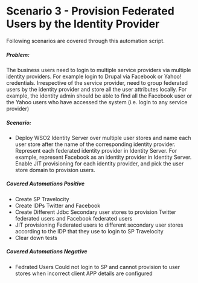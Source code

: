 # Scenario 3 - Provision Federated Users by the Identity Provider
Following scenarios are covered through this automation script.

##### Problem:
The business users need to login to multiple service providers via multiple identity providers. For example login to Drupal via Facebook or Yahoo! credentials.
Irrespective of the service provider, need to group federated users by the identity provider and store all the user attributes locally. For example, the identity admin should be able to find all the Facebook user or the Yahoo users who have accessed the system (i.e. login to any service provider)

##### Scenario:
  - Deploy WSO2 Identity Server over multiple user stores and name each user store after the name of the corresponding identity provider.
Represent each federated identity provider in Identity Server. For example, represent Facebook as an identity provider in Identity Server.
Enable JIT provisioning for each identity provider, and pick the user store domain to provision users.
##### Covered Automations Positive 
- Create SP Travelocity
- Create IDPs Twitter and Facebook
- Create Different Jdbc Secondary user stores to provision Twitter federated users and Facebook federated users
- JIT provisioning Federated users to different secondary user stores according to the IDP that they use to login to SP Travelocity
- Clear down tests



##### Covered Automations Negative
- Fedrated Users Could not login to SP and cannot provision to user stores when incorrect client APP details are configured 



